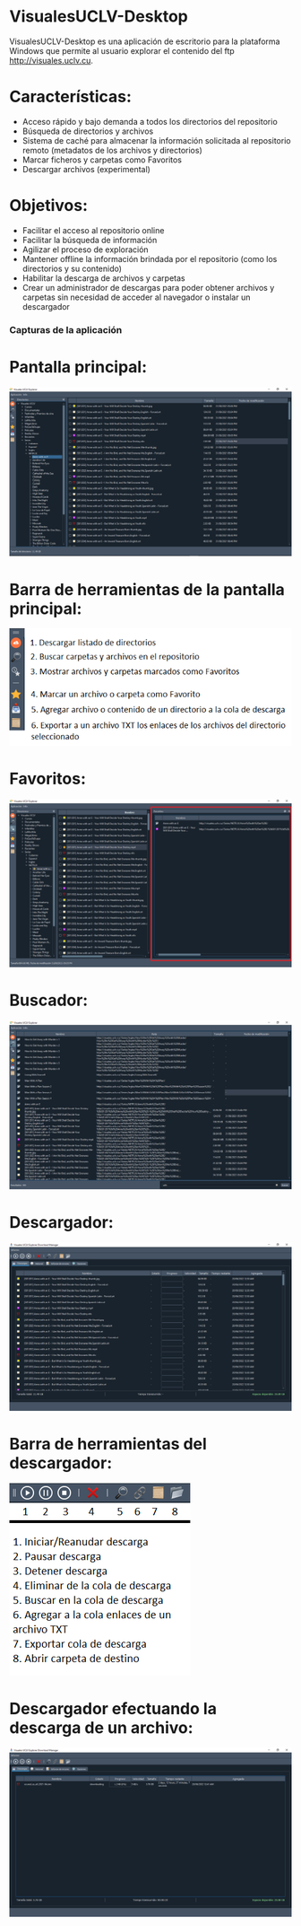 # VisualesUCLV-Desktop
VisualesUCLV-Desktop es una aplicación de escritorio para la plataforma Windows que permite al usuario explorar el contenido del ftp http://visuales.uclv.cu. 

# Características:
* Acceso rápido y bajo demanda a todos los directorios del repositorio
* Búsqueda de directorios y archivos
* Sistema de caché para almacenar la información solicitada al repositorio remoto (metadatos de los archivos y directorios)
* Marcar ficheros y carpetas como Favoritos
* Descargar archivos (experimental)

# Objetivos:
* Facilitar el acceso al repositorio online
* Facilitar la búsqueda de información
* Agilizar el proceso de exploración
* Mantener offline la información brindada por el repositorio (como los directorios y su contenido)
* Habilitar la descarga de archivos y carpetas
* Crear un administrador de descargas para poder obtener archivos y carpetas sin necesidad de acceder al navegador o instalar un descargador

### Capturas de la aplicación

# Pantalla principal:
![Pantalla principal](https://github.com/JalexCode/VisualesUCLV-Desktop/blob/master/screenshots/main.png?raw=true)

# Barra de herramientas de la pantalla principal:
![Barra de herramientas de la pantalla principal](https://github.com/JalexCode/VisualesUCLV-Desktop/blob/master/screenshots/Main_toolbar.png?raw=true)

# Favoritos:
![Favoritos](https://github.com/JalexCode/VisualesUCLV-Desktop/blob/master/screenshots/favorites.png?raw=true)

# Buscador:
![Buscador](https://github.com/JalexCode/VisualesUCLV-Desktop/blob/master/screenshots/searcher.png?raw=true)

# Descargador:
![Descargador](https://github.com/JalexCode/VisualesUCLV-Desktop/blob/master/screenshots/downloader.png?raw=true)

# Barra de herramientas del descargador:
![Barra de herramientas del descargador](https://github.com/JalexCode/VisualesUCLV-Desktop/blob/master/screenshots/downloader_toolbar.png?raw=true)

# Descargador efectuando la descarga de un archivo:
![Descargador efectuando la descarga de un archivo](https://github.com/JalexCode/VisualesUCLV-Desktop/blob/master/screenshots/downloader_in_action.png?raw=true)